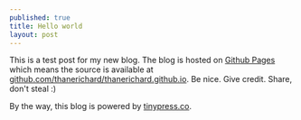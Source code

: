 ```yaml
---
published: true
title: Hello world
layout: post
---
```

This is a test post for my new blog. The blog is hosted on [Github Pages](http://pages.github.com/) which means the source is available at [github.com/thanerichard/thanerichard.github.io](http://github.com/thanerichard/thanerichard.github.io). Be nice. Give credit. Share, don't steal :)

By the way, this blog is powered by [tinypress.co](https://tinypress.co).